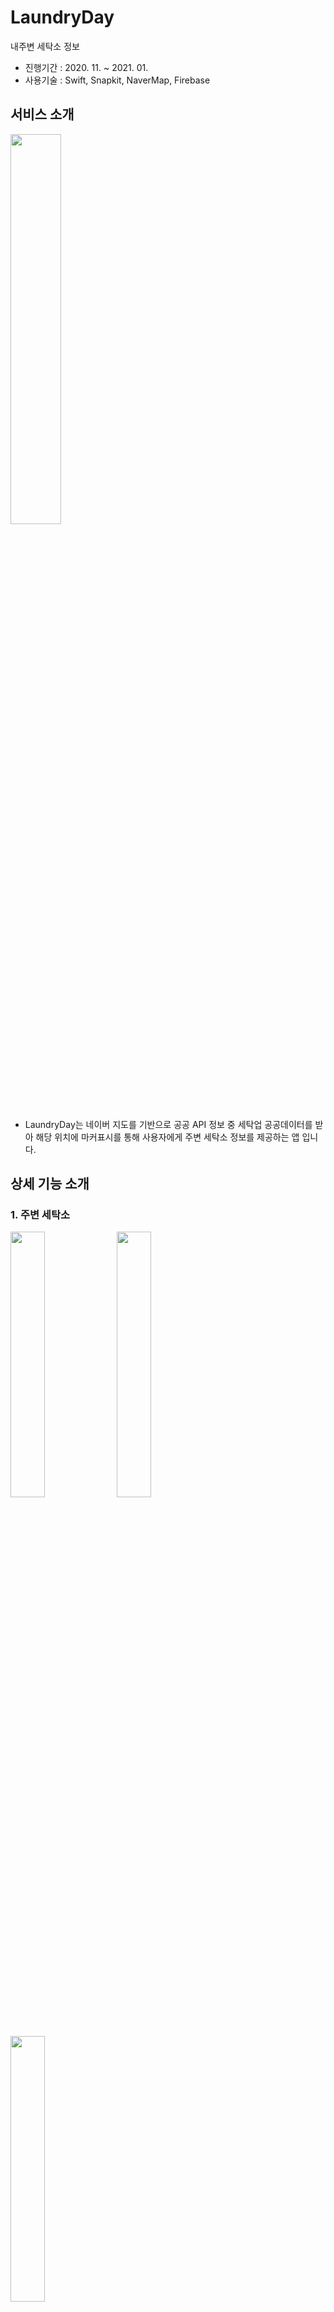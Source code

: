 # LaundryDay

내주변 세탁소 정보

- 진행기간 : 2020. 11. ~ 2021. 01.
- 사용기술 : Swift, Snapkit, NaverMap, Firebase

## 서비스 소개

<img src="https://user-images.githubusercontent.com/30033658/111915149-2d168c00-8ab8-11eb-9e56-4c7f7f272082.png" width="40%">

- LaundryDay는 네이버 지도를 기반으로 공공 API 정보 중 세탁업 공공데이터를 받아 해당 위치에 마커표시를 통해 사용자에게 주변 세탁소 정보를 제공하는 앱 입니다.

## 상세 기능 소개

### 1. 주변 세탁소

<img src="https://user-images.githubusercontent.com/30033658/111915154-330c6d00-8ab8-11eb-9898-9e8f09a0cd1c.png" width="33%"> <img src="https://user-images.githubusercontent.com/30033658/111915156-33a50380-8ab8-11eb-8417-66a80271c6dd.png" width="33%"> <img src="https://user-images.githubusercontent.com/30033658/111915158-343d9a00-8ab8-11eb-83e3-5f1a47cc397d.png" width="33%">

- 위치정보를 받아 내 주변의 세탁소를 표시한다.
- 상단 우측 메뉴 선택시 주변 세탁소 목록을 확인할 수 있다.

### 2. 세탁소 상세정보

<img src="https://user-images.githubusercontent.com/30033658/111915161-34d63080-8ab8-11eb-9b43-65e22fed8785.png" width="40%">

- 세탁소 정보 표시 부분을 선택하면 세탁소의 상세정보와 해당 업소의 리뷰가 목록으로 표시된다.

### 2-1. 즐겨찾기 추가

<img src="https://user-images.githubusercontent.com/30033658/111915162-356ec700-8ab8-11eb-8072-8c6016571947.png" width="40%">

- 세탁소 상세화면 및 메인하단뷰, 세탁소 목록에서 하트 버튼 선택시 즐겨찾기에 추가된
- 상단 왼쪽 메뉴 선택시 내가 즐겨찾기 한 세탁소 목록을 확인 가능하다.

### 2-2. 리뷰 작성

<img src="https://user-images.githubusercontent.com/30033658/111915163-356ec700-8ab8-11eb-9ad7-25f0f42d1600.png" width="40%"> <img src="https://user-images.githubusercontent.com/30033658/111915164-36075d80-8ab8-11eb-8449-2ecd44d9a53b.png" width="40%">

- 세탁소 상세 화면에서 리뷰 작성 버튼 선택시 로그인을 요청한다.
